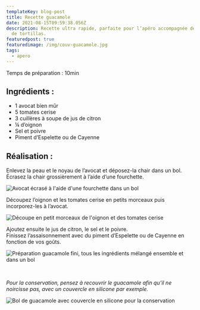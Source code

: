 ```yaml
---
templateKey: blog-post
title: Recette guacamole
date: 2021-08-15T09:59:38.056Z
description: Recette ultra rapide, parfaite pour l’apéro accompagnée de chips ou
  de tortillas.
featuredpost: true
featuredimage: /img/couv-guacamole.jpg
tags:
  - apero
---
```

Temps de préparation : 10min

## Ingrédients :

* 1 avocat bien mûr
* 5 tomates cerise
* 3 cuillères à soupe de jus de citron
* ¼ d’oignon
* Sel et poivre
* Piment d’Espelette ou de Cayenne

## Réalisation :

Enlevez la peau et le noyau de l’avocat et déposez-la chair dans un bol.\
Écrasez la chair grossièrement à l’aide d’une fourchette.

![Avocat écrasé à l'aide d'une fourchette dans un bol ](/img/avocat-ecrase.jpg "Avocat écrasé")

Découpez l’oignon et les tomates cerise en petits morceaux puis incorporez-les à l’avocat.

![Découpe en petit morceaux de l'oignon et des tomates cerise ](/img/untitled-1.png "Découpe oignon et tomates")

Ajoutez ensuite le jus de citron, le sel et le poivre.\
Finissez l’assaisonnement avec du piment d’Espelette ou de Cayenne en fonction de vos goûts.

![Préparation guacamole fini, tous les ingrédients mélangé ensemble et dans un bol ](/img/guacomole-fini-1.png "Guacamole fini")

*</br>*

*Pour la conservation, pensez à recouvrir le guacamole afin qu’il ne noircisse pas, avec un couvercle en silicone par exemple.*

![Bol de guacamole avec couvercle en silicone pour la conservation](/img/conservation-guacamole.jpg "Conservation guacamole")